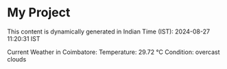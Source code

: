 # My Project

This content is dynamically generated in Indian Time (IST): 2024-08-27 11:20:31 IST


Current Weather in Coimbatore:
Temperature: 29.72 °C
Condition: overcast clouds
